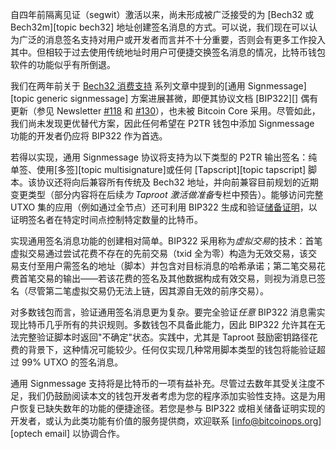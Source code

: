 自四年前隔离见证（segwit）激活以来，尚未形成被广泛接受的为 [Bech32 或 Bech32m][topic bech32] 地址创建签名消息的方式。可以说，我们现在可以认为广泛的消息签名支持对用户或开发者而言并不十分重要，否则会有更多工作投入其中。但相较于过去使用传统地址时用户可便捷交换签名消息的情况，比特币钱包软件的功能似乎有所倒退。

我们在两年前关于 [Bech32 消费支持][bech32ss signmessage] 系列文章中提到的[通用 Signmessage][topic generic signmessage] 方案进展甚微，即便其协议文档 [BIP322][] 偶有更新（参见 Newsletter [#118][news118 virttx] 和 [#130][news130 inconclusive]），也未被 Bitcoin Core 采用。尽管如此，我们尚未发现更优替代方案，因此任何希望在 P2TR 钱包中添加 Signmessage 功能的开发者仍应将 BIP322 作为首选。

若得以实现，通用 Signmessage 协议将支持为以下类型的 P2TR 输出签名：纯单签、使用[多签][topic multisignature]或任何 [Tapscript][topic tapscript] 脚本。该协议还将向后兼容所有传统及 Bech32 地址，并向前兼容目前规划的近期变更类型（部分内容将在后续*为 Taproot 激活做准备*专栏中预告）。能够访问完整 UTXO 集的应用（例如通过全节点）还可利用 BIP322 生成和验证[储备证明][bip322 reserve proofs]，以证明签名者在特定时间点控制特定数量的比特币。

实现通用签名消息功能的创建相对简单。BIP322 采用称为*虚拟交易*的技术：首笔虚拟交易通过尝试花费不存在的先前交易（txid 全为零）构造为无效交易，该交易支付至用户需签名的地址（脚本）并包含对目标消息的哈希承诺；第二笔交易花费首笔交易的输出——若该花费的签名及其他数据构成有效交易，则视为消息已签名（尽管第二笔虚拟交易仍无法上链，因其源自无效的前序交易）。

对多数钱包而言，验证通用签名消息更为复杂。要完全验证*任意* BIP322 消息需实现比特币几乎所有的共识规则。多数钱包不具备此能力，因此 BIP322 允许其在无法完整验证脚本时返回"不确定"状态。实践中，尤其是 Taproot 鼓励密钥路径花费的背景下，这种情况可能较少。任何仅实现几种常用脚本类型的钱包将能验证超过 99% UTXO 的签名消息。

通用 Signmessage 支持将是比特币的一项有益补充。尽管过去数年其受关注度不足，我们仍鼓励阅读本文的钱包开发者考虑为您的程序添加实验性支持。这是为用户恢复已缺失数年的功能的便捷途径。若您是参与 BIP322 或相关储备证明实现的开发者，或认为此类功能有价值的服务提供商，欢迎联系 [info@bitcoinops.org][optech email] 以协调合作。

[reserve proofs]: https://github.com/bitcoin/bips/blob/master/bip-0322.mediawiki#full-proof-of-funds
[bech32ss signmessage]: /zh/bech32-sending-support/#消息签名支持
[bip322 reserve proofs]: https://github.com/bitcoin/bips/blob/master/bip-0322.mediawiki#full-proof-of-funds
[news118 virttx]: /zh/newsletters/2020/10/07/#alternative-to-bip322-generic-signmessage
[news130 inconclusive]: /zh/newsletters/2021/01/06/#proposed-updates-to-generic-signmessage
